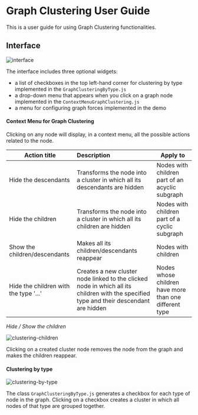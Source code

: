 # Graph Clustering User Guide
This is a user guide for using Graph Clustering functionalities. 

## Interface

![interface](https://github.com/user-attachments/assets/3f170b63-06a7-4685-a537-f8e881c8d1ec)

The interface includes three optional widgets:
- a list of checkboxes in the top left-hand corner for clustering by type implemented in the `GraphClusteringByType.js`
- a drop-down menu that appears when you click on a graph node implemented in the `ContextMenuGraphClustering.js`
- a menu for configuring graph forces implemented in the demo

#### Context Menu for Graph Clustering
Clicking on any node will display, in a context menu, all the possible actions related to the node.

| Action title                          | Description                                                                                                                             | Apply to                                               |
| ------------------------------------- |:--------------------------------------------------------------------------------------------------------------------------------------- | ------------------------------------------------------ |
| Hide the descendants                  | Transforms the node into a cluster in which all its descendants are hidden                                                              | Nodes with children part of an acyclic subgraph        |
| Hide the children                     | Transforms the node into a cluster in which all its children are hidden                                                                 | Nodes with children part of a cyclic subgraph          |
| Show the children/descendants         | Makes all its children/descendants reappear                                                                                             | Nodes with children                                    |
| Hide the children with the type '...' | Creates a new cluster node linked to the clicked node in which all its children with the specified type and their descendant are hidden | Nodes whose children have more than one different type | 

*Hide / Show the children*

![clustering-children](https://github.com/user-attachments/assets/43b70d7c-db14-4906-b65b-a481626aa61e)

Clicking on a created cluster node removes the node from the graph and makes the children reappear.

#### Clustering by type

![clustering-by-type](https://github.com/user-attachments/assets/267b16fc-e6d2-4549-afc3-29f22437e763)

The class `GraphClusteringByType.js` generates a checkbox for each type of node in the graph. Clicking on a checkbox creates a cluster in which all nodes of that type are grouped together.

